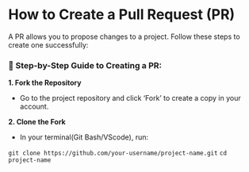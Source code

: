 # How to Create a Pull Request (PR)
A PR allows you to propose changes to a project. Follow these steps to create one successfully:

### 🚶 Step-by-Step Guide to Creating a PR:

**1. Fork the Repository**
- Go to the project repository and click ‘Fork’ to create a copy in your account.

**2. Clone the Fork**
- In your terminal(Git Bash/VScode), run:

```git clone https://github.com/your-username/project-name.git```
```cd project-name```
